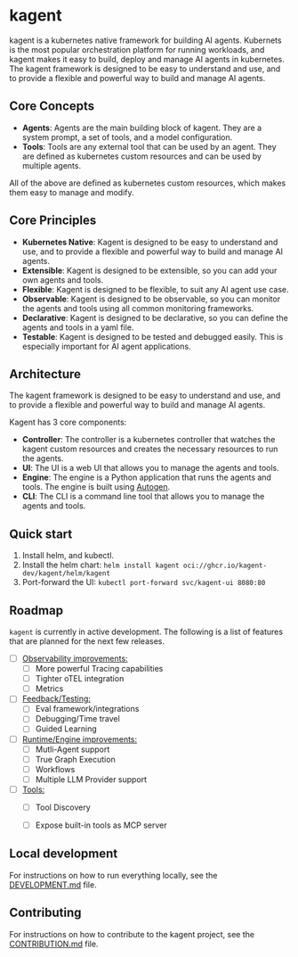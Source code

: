# kagent

kagent is a kubernetes native framework for building AI agents. Kubernets is the most popular orchestration platform for running workloads, and kagent makes it easy to build, deploy and manage AI agents in kubernetes. The kagent framework is designed to be easy to understand and use, and to provide a flexible and powerful way to build and manage AI agents.

## Core Concepts

- **Agents**: Agents are the main building block of kagent. They are a system prompt, a set of tools, and a model configuration.
- **Tools**: Tools are any external tool that can be used by an agent. They are defined as kubernetes custom resources and can be used by multiple agents.

All of the above are defined as kubernetes custom resources, which makes them easy to manage and modify.

## Core Principles

- **Kubernetes Native**: Kagent is designed to be easy to understand and use, and to provide a flexible and powerful way to build and manage AI agents.
- **Extensible**: Kagent is designed to be extensible, so you can add your own agents and tools.
- **Flexible**: Kagent is designed to be flexible, to suit any AI agent use case.
- **Observable**: Kagent is designed to be observable, so you can monitor the agents and tools using all common monitoring frameworks.
- **Declarative**: Kagent is designed to be declarative, so you can define the agents and tools in a yaml file.
- **Testable**: Kagent is designed to be tested and debugged easily. This is especially important for AI agent applications.

## Architecture

The kagent framework is designed to be easy to understand and use, and to provide a flexible and powerful way to build and manage AI agents.

Kagent has 3 core components:

- **Controller**: The controller is a kubernetes controller that watches the kagent custom resources and creates the necessary resources to run the agents.
- **UI**: The UI is a web UI that allows you to manage the agents and tools.
- **Engine**: The engine is a Python application that runs the agents and tools. The engine is built using [Autogen](https://github.com/microsoft/autogen).
- **CLI**: The CLI is a command line tool that allows you to manage the agents and tools.


## Quick start

1. Install helm, and kubectl.
2. Install the helm chart: `helm install kagent oci://ghcr.io/kagent-dev/kagent/helm/kagent`
3. Port-forward the UI: `kubectl port-forward svc/kagent-ui 8080:80`

## Roadmap

`kagent` is currently in active development. The following is a list of features that are planned for the next few releases.

- [ ] [Observability improvements:](https://github.com/kagent-dev/kagent/issues/130)
  - [ ] More powerful Tracing capabilities
  - [ ] Tighter oTEL integration
  - [ ] Metrics
- [ ] [Feedback/Testing:](https://github.com/kagent-dev/kagent/issues/131)
  - [ ] Eval framework/integrations
  - [ ] Debugging/Time travel
  - [ ] Guided Learning
- [ ] [Runtime/Engine improvements:](https://github.com/kagent-dev/kagent/issues/132)
  - [ ] Mutli-Agent support
  - [ ] True Graph Execution
  - [ ] Workflows
  - [ ] Multiple LLM Provider support
- [ ] [Tools:](https://github.com/kagent-dev/kagent/issues/133)
  - [ ] Tool Discovery
  - [ ] Expose built-in tools as MCP server


## Local development

For instructions on how to run everything locally, see the [DEVELOPMENT.md](DEVELOPMENT.md) file.

## Contributing

For instructions on how to contribute to the kagent project, see the [CONTRIBUTION.md](CONTRIBUTION.md) file.
